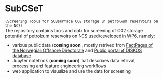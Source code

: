 # SubCSeT 
`(Screening Tools for SUBsurface CO2 storage in petroleum reservoirs on the NCS)`  
The repository contains tools and data for screening of CO2 storage potential of petroleum reservoirs on NCS used/developed in [WP6](https://cssr.no/research/fa3/wp-6/), namely:
*  various public data  (**coming soon**), mostly retrived from [FactPages of the Norwegian Offshore Directorate](https://factpages.sodir.no/)  and [Public portal of DISKOS database](https://www.diskos.com/) 
* Jupyter notebook (**coming soon**) that describes data retrival, processing and feature engineering workflows 
* web application to visualize and use the data for screening  
